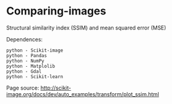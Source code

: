 # Comparing-images
Structural similarity index (SSIM) and mean squared error (MSE)






Dependences:

    python - Scikit-image
    python - Pandas
    python - NumPy
    python - Matplolib
    python - Gdal
    python - Scikit-learn


Page source:
http://scikit-image.org/docs/dev/auto_examples/transform/plot_ssim.html

